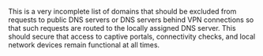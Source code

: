 This is a very incomplete list of domains that should be excluded from requests to public DNS servers or DNS servers behind VPN connections so that such requests are routed to the locally assigned DNS server.
This should secure that access to captive portals, connectivity checks, and local network devices remain functional at all times.
